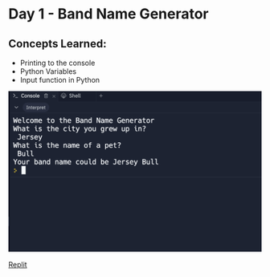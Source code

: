 # Day 1 - Band Name Generator

## Concepts Learned:
- Printing to the console
- Python Variables
- Input function in Python
  
![Alt text](https://github.com/urvivipani/100-Days-of-Python-Programming/blob/main/Day-1-Band-Name-Generator/Band%20Name%20Output.png)

[Replit](https://replit.com/@urvinvipani/band-name-generator-start)

